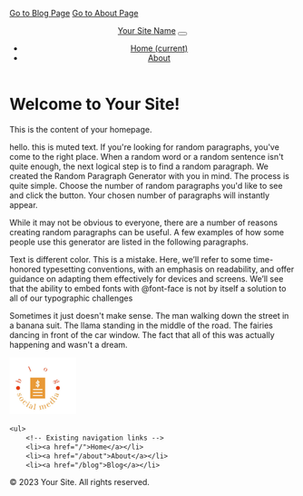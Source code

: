 [Go to Blog Page](/blog)
[Go to About Page](/about)
<html>
<head>
<title>Blog</title>
<meta charset="UTF-8">
    <meta name="viewport" content="width=device-width, initial-scale=1, shrink-to-fit=no">
    <link rel="stylesheet" href="https://stackpath.bootstrapcdn.com/bootstrap/4.5.2/css/bootstrap.min.css">
</head>
<body>
<header class="navbar navbar-expand-lg navbar-light bg-light">
    <a class="navbar-brand" href="#">Your Site Name</a>
    <button class="navbar-toggler" type="button" data-toggle="collapse" data-target="#navbarNav" aria-controls="navbarNav" aria-expanded="false" aria-label="Toggle navigation">
        <span class="navbar-toggler-icon"></span>
    </button>
    <div class="collapse navbar-collapse" id="navbarNav">
        <ul class="navbar-nav ml-auto">
            <li class="nav-item active">
                <a class="nav-link" href="#">Home <span class="sr-only">(current)</span></a>
            </li>
            <li class="nav-item">
                <a class="nav-link" href="#">About</a>
            </li>
            <!-- Add more navigation links as needed -->
        </ul>
    </div>
</header>

<div class="container mt-5">
    <!-- Your page content goes here -->
    <h1>Welcome to Your Site!</h1>
    <p>This is the content of your homepage.</p>
    <p class="text-muted" >hello. this is muted text. If you're looking for random paragraphs, you've come to the right place. When a random word or a random sentence isn't quite enough, the next logical step is to find a random paragraph. We created the Random Paragraph Generator with you in mind. The process is quite simple. Choose the number of random paragraphs you'd like to see and click the button. Your chosen number of paragraphs will instantly appear.

While it may not be obvious to everyone, there are a number of reasons creating random paragraphs can be useful. A few examples of how some people use this generator are listed in the following paragraphs.</p>
<p class= "text-danger">Text is different color. This is a mistake. Here, we’ll refer to some time-honored typesetting conventions, with an emphasis on readability, and offer guidance on adapting them effectively for devices and screens. We’ll see that the ability to embed fonts with @font-face is not by itself a solution to all of our typographic challenges</p>
<p class="lead">Sometimes it just doesn't make sense. The man walking down the street in a banana suit. The llama standing in the middle of the road. The fairies dancing in front of the car window. The fact that all of this was actually happening and wasn't a dream.</p>
<nav>
<img src="Images/logo.JPG" alt="Your Logo" widthe="100px" height="100px">
        

    <ul>
        <!-- Existing navigation links -->
        <li><a href="/">Home</a></li>
        <li><a href="/about">About</a></li>
        <li><a href="/blog">Blog</a></li>
        
 </ul>
</nav>
</div>



<footer class="footer bg-dark text-light text-center py-3">
    <p>&copy; 2023 Your Site. All rights reserved.</p>
</footer>
</body>
</html>